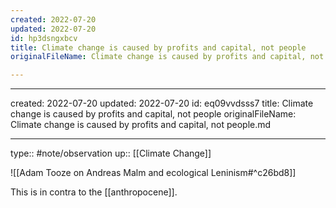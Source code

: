 ```yaml
---
created: 2022-07-20
updated: 2022-07-20
id: hp3dsngxbcv
title: Climate change is caused by profits and capital, not people
originalFileName: Climate change is caused by profits and capital, not people.md

---
```


---
created: 2022-07-20
updated: 2022-07-20
id: eq09vvdsss7
title: Climate change is caused by profits and capital, not people
originalFileName: Climate change is caused by profits and capital, not people.md

---

type:: #note/observation
up:: [[Climate Change]]

![[Adam Tooze on Andreas Malm and ecological Leninism#^c26bd8]]

This is in contra to the [[anthropocene]].
